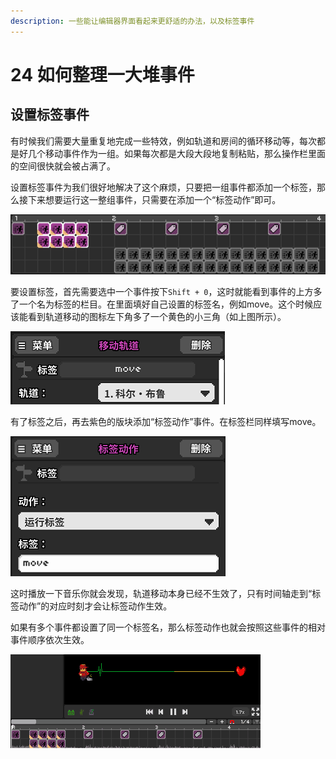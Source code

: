 ```yaml
---
description: 一些能让编辑器界面看起来更舒适的办法，以及标签事件
---
```


# 24 如何整理一大堆事件

## 设置标签事件 <a id="1"></a>

有时候我们需要大量重复地完成一些特效，例如轨道和房间的循环移动等，每次都是好几个移动事件作为一组。如果每次都是大段大段地复制粘贴，那么操作栏里面的空间很快就会被占满了。

设置标签事件为我们很好地解决了这个麻烦，只要把一组事件都添加一个标签，那么接下来想要运行这一整组事件，只需要在添加一个“标签动作”即可。

![&#x6807;&#x7B7E;&#x52A8;&#x4F5C;&#xFF08;&#x7D2B;&#x8272;&#xFF09;&#x770B;&#x4E0A;&#x53BB;&#x7B80;&#x6D01;&#x660E;&#x5FEB;&#xFF0C;&#x5806;&#x6EE1;&#x7684;&#x8F68;&#x9053;&#x79FB;&#x52A8;&#xFF08;&#x7070;&#x8272;&#xFF09;&#x770B;&#x4E0A;&#x53BB;&#x81C3;&#x80BF;&#x4E0D;&#x582A;](.gitbook/assets/24-01.png)

要设置标签，首先需要选中一个事件按下`Shift + 0`，这时就能看到事件的上方多了一个名为标签的栏目。在里面填好自己设置的标签名，例如move。这个时候应该能看到轨道移动的图标左下角多了一个黄色的小三角（如上图所示）。

![](.gitbook/assets/24-02.png)

有了标签之后，再去紫色的版块添加“标签动作”事件。在标签栏同样填写move。

![](.gitbook/assets/24-03.png)

这时播放一下音乐你就会发现，轨道移动本身已经不生效了，只有时间轴走到“标签动作”的对应时刻才会让标签动作生效。

如果有多个事件都设置了同一个标签名，那么标签动作也就会按照这些事件的相对事件顺序依次生效。

![](.gitbook/assets/24-05.gif)

